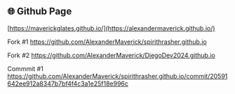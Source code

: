 ## 🌐  Github Page
[https://maverickglates.github.io/](https://alexandermaverick.github.io/)

Fork #1
https://github.com/AlexanderMaverick/spirithrasher.github.io

Fork #2
https://github.com/AlexanderMaverick/DiegoDev2024.github.io

Commmit #1
https://github.com/AlexanderMaverick/spirithrasher.github.io/commit/20591642ee912a8347b7bf4f4c3a1e25f18e996c
